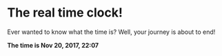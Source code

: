 # The real time clock!

Ever wanted to know what the time is? Well, your journey is about to end!

**The time is Nov 20, 2017, 22:07**